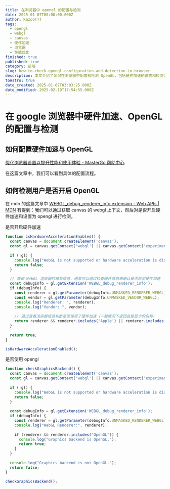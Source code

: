 ```yaml
---
title: 在浏览器中 opengl 的配置与检测
date: 2025-01-07T00:00:00.000Z
author: KazooTTT
tags:
  - opengl
  - webgl
  - canvas
  - 硬件加速
  - 浏览器
  - 性能优化
finished: true
published: true
category: 前端
slug: how-to-check-opengl-configuration-and-detection-in-browser
description: 本文介绍了如何在浏览器中配置和检测 OpenGL，包括硬件加速的设置和检测方法，帮助用户优化浏览器性能。
toAstro: true
date_created: 2025-01-07T03:03:25.000Z
date_modified: 2025-02-19T17:54:55.000Z
---
```


# 在 google 浏览器中硬件加速、OpenGL 的配置与检测

## 如何配置硬件加速与 OpenGL

[优化浏览器设置以提升性能和使用体验 - MasterGo 帮助中心](<https://mastergo.com/help/common-problem/configure-webgl>)

在这篇文章中，我们可以看到具体的配置流程。

## 如何检测用户是否开启 OpenGL

在 mdn 的这篇文章中 [WEBGL_debug_renderer_info extension - Web APIs | MDN](<https://developer.mozilla.org/en-US/docs/Web/API/WEBGL_debug_renderer_info>) 有提到：我们可以通过获取 canvas 的 webgl 上下文，然后对是否开启硬件加速和设置为 opengl 进行检测。

是否开启硬件加速

``` js
function isHardwareAccelerationEnabled() {
  const canvas = document.createElement('canvas');
  const gl = canvas.getContext('webgl') || canvas.getContext('experimental-webgl');
  
  if (!gl) {
    console.log("WebGL is not supported or hardware acceleration is disabled.");
    return false;
  }

  // 查询 WebGL 渲染器的细节信息，通常可以通过检查硬件信息来确认是否启用硬件加速
  const debugInfo = gl.getExtension('WEBGL_debug_renderer_info');
  if (debugInfo) {
    const renderer = gl.getParameter(debugInfo.UNMASKED_RENDERER_WEBGL);
    const vendor = gl.getParameter(debugInfo.UNMASKED_VENDOR_WEBGL);
    console.log("Renderer: ", renderer);
    console.log("Vendor: ", vendor);
    
    // 通过查看渲染器信息判断是否使用了硬件加速（一般情况下返回会是显卡的名称）
    return renderer && renderer.includes('Apple') || renderer.includes('NVIDIA') || renderer.includes('AMD');
  }
  
  return true;
}

isHardwareAccelerationEnabled();
```

是否使用 opengl

``` js
function checkGraphicsBackend() {
  const canvas = document.createElement('canvas');
  const gl = canvas.getContext('webgl') || canvas.getContext('experimental-webgl');
  
  if (!gl) {
    console.log("WebGL is not supported or hardware acceleration is disabled.");
    return false;
  }
  
  const debugInfo = gl.getExtension('WEBGL_debug_renderer_info');
  if (debugInfo) {
    const renderer = gl.getParameter(debugInfo.UNMASKED_RENDERER_WEBGL);
    console.log("WebGL Renderer:", renderer);
    
    if (renderer && renderer.includes("OpenGL")) {
      console.log("Graphics backend is OpenGL.");
      return true;
    }
  }
  
  console.log("Graphics backend is not OpenGL.");
  return false;
}

checkGraphicsBackend();

```
